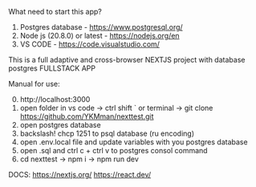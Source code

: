 What need to start this app?
1. Postgres database - https://www.postgresql.org/
2. Node js (20.8.0) or latest - https://nodejs.org/en
3. VS CODE - https://code.visualstudio.com/

This is a full adaptive and cross-browser NEXTJS project with database postgres
FULLSTACK APP

Manual for use: 

0. http://localhost:3000
1. open folder in vs code -> ctrl shift ` or terminal -> git clone https://github.com/YKMman/nexttest.git
2. open postgres database
3. backslash! chcp 1251 to psql database (ru encoding)
4. open .env.local file and update variables with you postgres database
5. open .sql and ctrl c + ctrl v to postgres consol command
6. cd nexttest -> npm i -> npm run dev 

DOCS:
https://nextjs.org/
https://react.dev/
